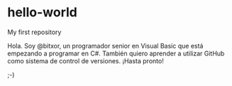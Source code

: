 # hello-world
My first repository

Hola. Soy @bitxor, un programador senior en Visual Basic que está empezando a programar en C#.
También quiero aprender a utilizar GitHub como sistema de control de versiones.
¡Hasta pronto!

;-)
